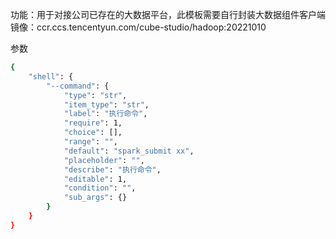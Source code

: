 功能：用于对接公司已存在的大数据平台，此模板需要自行封装大数据组件客户端
镜像：ccr.ccs.tencentyun.com/cube-studio/hadoop:20221010

参数
```bash
{
    "shell": {
        "--command": {
            "type": "str",
            "item_type": "str",
            "label": "执行命令",
            "require": 1,
            "choice": [],
            "range": "",
            "default": "spark_submit xx",
            "placeholder": "",
            "describe": "执行命令",
            "editable": 1,
            "condition": "",
            "sub_args": {}
        }
    }
}
```